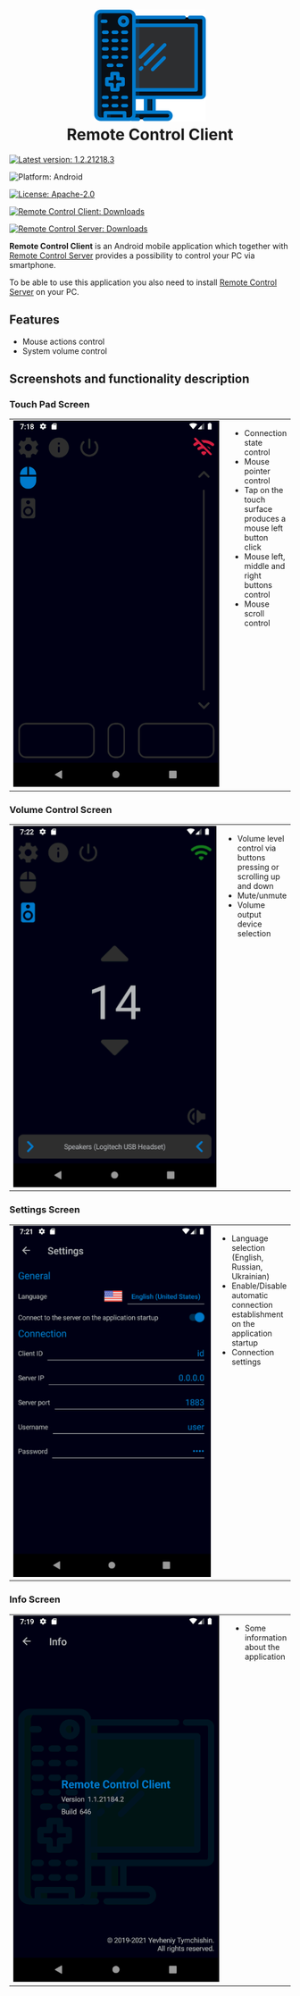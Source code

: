 <h1 align="center">
  <img src=".attachments/logo.png" alt="Remote Control Client" />
  <br>
  Remote Control Client
</h1>

[![Latest version: 1.2.21218.3](https://img.shields.io/badge/Latest_version-1.1.21184.2-007ACC)](https://github.com/Tum4ik/remote-control-client/releases/download/1.2.21218.3/RemoteControlClient-1.2.21218.3.apk)

![Platform: Android](https://img.shields.io/badge/Platform-Android-%23373737)

[![License: Apache-2.0](https://img.shields.io/badge/License-Apache--2.0-%23373737)](LICENSE)

[![Remote Control Client: Downloads](https://img.shields.io/badge/Remote_Control_Client-Downloads-007ACC)](https://github.com/Tum4ik/remote-control-client/releases)

[![Remote Control Server: Downloads](https://img.shields.io/badge/Remote_Control_Server-Downloads-007ACC)](https://github.com/Tum4ik/remote-control-server/releases)

**Remote Control Client** is an Android mobile application which together with [Remote Control Server](https://github.com/Tum4ik/remote-control-server) provides a possibility to control your PC via smartphone.

To be able to use this application you also need to install [Remote Control Server](https://github.com/Tum4ik/remote-control-server) on your PC.

## Features
* Mouse actions control
* System volume control

## Screenshots and functionality description

### Touch Pad Screen
<table>
  <tr>
    <td width="500px"><img src=".attachments/TouchPadScreen.png" alt="Touch Pad Screen" /></td>
    <td valign="top">
      <ul>
        <li>Connection state control</li>
        <li>Mouse pointer control</li>
        <li>Tap on the touch surface produces a mouse left button click</li>
        <li>Mouse left, middle and right buttons control</li>
        <li>Mouse scroll control</li>
      </ul>
    </td>
  </tr>
</table>

### Volume Control Screen
<table>
  <tr>
    <td width="500px"><img src=".attachments/VolumeScreen.png" alt="Volume Screen" /></td>
    <td valign="top">
      <ul>
        <li>Volume level control via buttons pressing or scrolling up and down</li>
        <li>Mute/unmute</li>
        <li>Volume output device selection</li>
      </ul>
    </td>
  </tr>
</table>

### Settings Screen
<table>
  <tr>
    <td width="500px"><img src=".attachments/SettingsScreen.png" alt="Settings Screen" /></td>
    <td valign="top">
      <ul>
        <li>Language selection (English, Russian, Ukrainian)</li>
        <li>Enable/Disable automatic connection establishment on the application startup</li>
        <li>Connection settings</li>
      </ul>
    </td>
  </tr>
</table>

### Info Screen
<table>
  <tr>
    <td width="500px"><img src=".attachments/InfoScreen.png" alt="Info Screen" /></td>
    <td valign="top">
      <ul>
        <li>Some information about the application</li>
      </ul>
    </td>
  </tr>
</table>
